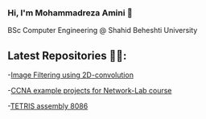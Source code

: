 ### Hi, I'm Mohammadreza Amini 👋
BSc Computer Engineering @ Shahid Beheshti University

## Latest Repositories ✍🏻:
-[Image Filtering using 2D-convolution](https://github.com/mrezaamini/Image-Filtering-using-2D-convolution)

-[CCNA example projects for Network-Lab course](https://github.com/mrezaamini/CCNA-exampleProjects-NetworkLabCourse)

-[TETRIS assembly 8086](https://github.com/mrezaamini/Tetris-8086Assembly)


